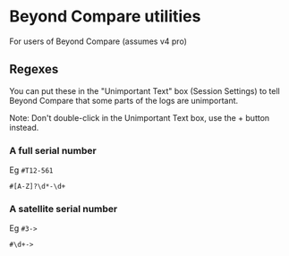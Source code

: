 # Beyond Compare utilities

For users of Beyond Compare (assumes v4 pro)

## Regexes

You can put these in the "Unimportant Text" box (Session Settings) to tell Beyond Compare 
that some parts of the logs are unimportant.

Note: Don't double-click in the Unimportant Text box, use the + button instead.

### A full serial number

Eg `#T12-561`

`#[A-Z]?\d*-\d+`

### A satellite serial number

Eg `#3->`

`#\d+->`
